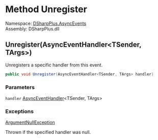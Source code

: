 # Method Unregister

Namespace: [DSharpPlus.AsyncEvents](DSharpPlus.AsyncEvents.md)  
Assembly: DSharpPlus.dll

## <a id="DSharpPlus_AsyncEvents_AsyncEvent_2_Unregister_DSharpPlus_AsyncEvents_AsyncEventHandler__0__1__"></a>Unregister\(AsyncEventHandler<TSender, TArgs\>\)

Unregisters a specific handler from this event.

```csharp
public void Unregister(AsyncEventHandler<TSender, TArgs> handler)
```

### Parameters

`handler` [AsyncEventHandler](DSharpPlus.AsyncEvents.AsyncEventHandler\-2.md)<TSender, TArgs\>

### Exceptions

[ArgumentNullException](https://learn.microsoft.com/dotnet/api/system.argumentnullexception)

Thrown if the specified handler was null.

